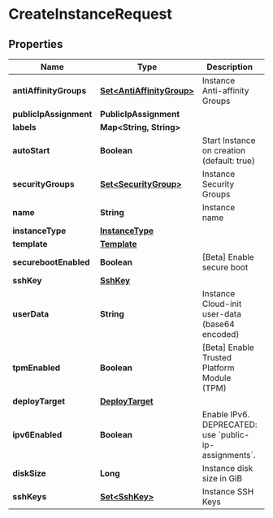 

# CreateInstanceRequest


## Properties

| Name | Type | Description | Notes |
|------------ | ------------- | ------------- | -------------|
|**antiAffinityGroups** | [**Set&lt;AntiAffinityGroup&gt;**](AntiAffinityGroup.md) | Instance Anti-affinity Groups |  [optional] |
|**publicIpAssignment** | **PublicIpAssignment** |  |  [optional] |
|**labels** | **Map&lt;String, String&gt;** |  |  [optional] |
|**autoStart** | **Boolean** | Start Instance on creation (default: true) |  [optional] |
|**securityGroups** | [**Set&lt;SecurityGroup&gt;**](SecurityGroup.md) | Instance Security Groups |  [optional] |
|**name** | **String** | Instance name |  [optional] |
|**instanceType** | [**InstanceType**](InstanceType.md) |  |  |
|**template** | [**Template**](Template.md) |  |  |
|**securebootEnabled** | **Boolean** | [Beta] Enable secure boot |  [optional] |
|**sshKey** | [**SshKey**](SshKey.md) |  |  [optional] |
|**userData** | **String** | Instance Cloud-init user-data (base64 encoded) |  [optional] |
|**tpmEnabled** | **Boolean** | [Beta] Enable Trusted Platform Module (TPM) |  [optional] |
|**deployTarget** | [**DeployTarget**](DeployTarget.md) |  |  [optional] |
|**ipv6Enabled** | **Boolean** | Enable IPv6. DEPRECATED: use &#x60;public-ip-assignments&#x60;. |  [optional] |
|**diskSize** | **Long** | Instance disk size in GiB |  |
|**sshKeys** | [**Set&lt;SshKey&gt;**](SshKey.md) | Instance SSH Keys |  [optional] |



